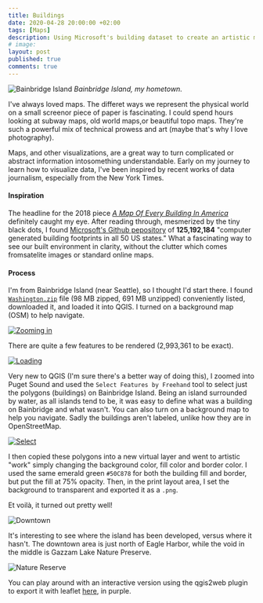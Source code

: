 ```yaml
---
title: Buildings
date: 2020-04-28 20:00:00 +02:00
tags: [Maps]
description: Using Microsoft's building dataset to create an artistic map of my hometown
# image:
layout: post
published: true
comments: true
---
```

<!-- {::nomarkdown}
<img 
    src="/assets/img/2020-04-28-building-map-bainbridge/Bainbridge-Buildings.svg"
    alt="Bainbridge Island's buildings"
    height="2000"
    width="200%" />
{:/} -->

![Bainbridge Island](../assets/img/2020-04-28-building-map-bainbridge/bainbridge-1.png)
*Bainbridge Island, my hometown.* 

I've always loved maps. The differet ways we represent the physical world on a small screenor piece of paper is fascinating. I could spend hours looking at subway maps, old world maps,or beautiful topo maps. They're such a powerful mix of technical prowess and art (maybe that's why I love photography).

Maps, and other visualizations, are a great way to turn complicated or abstract information intosomething understandable. Early on my journey to learn how to visualize data, I've been inspired by recent works of data journalism, especially from the New York Times.

#### Inspiration

The headline for the 2018 piece [*A Map Of Every Building In America*](https://www.nytimes.com/interactive/2018/10/12/us/map-of-every-building-in-the-united-states.html) definitely caught my eye. After reading through, mesmerized by the tiny black dots, I found [Microsoft's Github pepository](https://github.com/Microsoft/USBuildingFootprints/) of **125,192,184** "computer generated building footprints in all 50 US states." What a fascinating way to see our built environment in clarity, without the clutter which comes fromsatelite images or standard online maps.

#### Process

I'm from Bainbridge Island (near Seattle), so I thought I'd start there. I found [`Washington.zip`](https://usbuildingdata.blob.core.windows.net/usbuildings-v1-1/Washington.zip) file (98 MB zipped, 691 MB unzipped) conveniently listed, downloaded it, and loaded it into QGIS. I turned on a background map (OSM) to help navigate.

[![Zooming in](../assets/img/2020-04-28-building-map-bainbridge/zoom-to-wa.gif "Zooming in")](../assets/img/2020-04-28-building-map-bainbridge/zoom-to-wa.gif)

There are quite a few features to be rendered (2,993,361 to be exact).

[![Loading](../assets/img/2020-04-28-building-map-bainbridge/loading.gif "So many little black dots")](../assets/img/2020-04-28-building-map-bainbridge/loading.gif)

Very new to QGIS (I'm sure there's a better way of doing this), I zoomed into Puget Sound and used the `Select Features by Freehand` tool to select just the polygons (buildings) on Bainbridge Island. Being an island surrounded by water, as all islands tend to be, it was easy to define what was a building on Bainbridge and what wasn't. You can also turn on a background map to help you navigate. Sadly the buildings aren't labeled, unlike how they are in OpenStreetMap.

[![Select](../assets/img/2020-04-28-building-map-bainbridge/select.gif "Selection")](../assets/img/2020-04-28-building-map-bainbridge/select.gif)

I then copied these polygons into a new virtual layer and went to artistic "work" simply changing the background color, fill color and border color. I used the same emerald green `#50C878` for both the building fill and border, but put the fill at 75% opacity. Then, in the print layout area, I set the background to transparent and exported it as a `.png`.

Et voilà, it turned out pretty well!

![Downtown](../assets/img/2020-04-28-building-map-bainbridge/bainbridge-2.png "Downtown")

It's interesting to see where the island has been developed, versus where it hasn't. The downtown area is just north of Eagle Harbor, while the void in the middle is Gazzam Lake Nature Preserve.

![Nature Reserve](../assets/img/2020-04-28-building-map-bainbridge/bainbridge-3.png "Nature Reserve")

You can play around with an interactive version using the qgis2web plugin to export it with leaflet [here](/TestMap), in purple.
